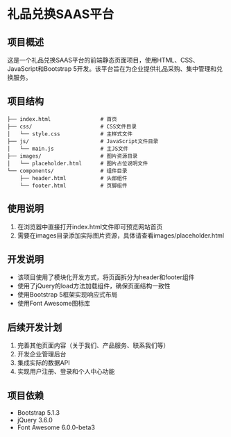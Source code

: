 # 礼品兑换SAAS平台

## 项目概述
这是一个礼品兑换SAAS平台的前端静态页面项目，使用HTML、CSS、JavaScript和Bootstrap 5开发。该平台旨在为企业提供礼品采购、集中管理和兑换服务。

## 项目结构
```
├── index.html                # 首页
├── css/                      # CSS文件目录
│   └── style.css             # 主样式文件
├── js/                       # JavaScript文件目录
│   └── main.js               # 主JS文件
├── images/                   # 图片资源目录
│   └── placeholder.html      # 图片占位说明文件
└── components/               # 组件目录
    ├── header.html           # 头部组件
    └── footer.html           # 页脚组件
```

## 使用说明
1. 在浏览器中直接打开index.html文件即可预览网站首页
2. 需要在images目录添加实际图片资源，具体请查看images/placeholder.html

## 开发说明
- 该项目使用了模块化开发方式，将页面拆分为header和footer组件
- 使用了jQuery的load方法加载组件，确保页面结构一致性
- 使用Bootstrap 5框架实现响应式布局
- 使用Font Awesome图标库

## 后续开发计划
1. 完善其他页面内容（关于我们、产品服务、联系我们等）
2. 开发企业管理后台
3. 集成实际的数据API
4. 实现用户注册、登录和个人中心功能

## 项目依赖
- Bootstrap 5.1.3
- jQuery 3.6.0
- Font Awesome 6.0.0-beta3 
